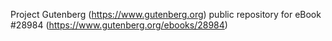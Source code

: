 Project Gutenberg (https://www.gutenberg.org) public repository for eBook #28984 (https://www.gutenberg.org/ebooks/28984)
